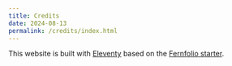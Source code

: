 ```yaml
---
title: Credits
date: 2024-08-13
permalink: /credits/index.html
---
```


This website is built with <a href="https://www.11ty.dev/" target="_blank">Eleventy</a> based on the <a href="https://github.com/TylerMRoderick/fernfolio-11ty-template/tree/master" target="_blank">Fernfolio starter</a>.